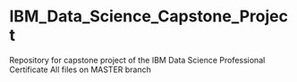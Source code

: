 # IBM_Data_Science_Capstone_Project
Repository for capstone project of the IBM Data Science Professional Certificate
All files on MASTER branch
